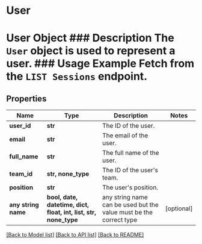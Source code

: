 # User

# User Object ### Description The `User` object is used to represent a user.  ### Usage Example Fetch from the `LIST Sessions` endpoint.

## Properties
Name | Type | Description | Notes
------------ | ------------- | ------------- | -------------
**user_id** | **str** | The ID of the user. | 
**email** | **str** | The email of the user. | 
**full_name** | **str** | The full name of the user. | 
**team_id** | **str, none_type** | The ID of the user&#39;s team. | 
**position** | **str** | The user&#39;s position. | 
**any string name** | **bool, date, datetime, dict, float, int, list, str, none_type** | any string name can be used but the value must be the correct type | [optional]

[[Back to Model list]](../README.md#documentation-for-models) [[Back to API list]](../README.md#documentation-for-api-endpoints) [[Back to README]](../README.md)


